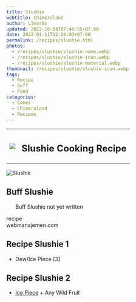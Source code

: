 ```yaml
---
title: Slushie
webtitle: Chimeraland
author: L3n4r0x
updated: 2022-10-06T07:46:55+07:00
date: 2022-01-11T12:56:03+07:00
permalink: /recipes/slushie.html
photos:
  - /recipes/slushie/slushie-name.webp
  - /recipes/slushie/slushie-icon.webp
  - /recipes/slushie/slushie-material.webp
thumbnail: /recipes/slushie/slushie-icon.webp
tags:
  - Recipe
  - Buff
  - Food
categories:
  - Games
  - Chimeraland
  - Recipes
---
```


<section id="bootstrap-wrapper"><link rel="stylesheet" href="https://cdn.statically.io/gh/dimaslanjaka/Web-Manajemen/40ac3225/css/bootstrap-4.5-wrapper.css"/><div class="row mb-2"><div class="col-md-12 mb-2"><table class="table" id="post-info"><tbody><tr><td><img class="d-inline-block me-2" src="/chimeraland/recipes/slushie/slushie-icon.webp" width="auto" height="auto"/></td><td><h1 class="fs-5">Slushie Cooking Recipe</h1></td></tr></tbody></table></div></div><div class="card mb-2"><div class="row g-0"><div class="col-sm-4 position-relative mb-2"><img src="/chimeraland/recipes/slushie/slushie-material.webp" class="card-img fit-cover w-100 h-100" alt="Slushie" data-fancybox="true"/></div><div class="col-sm-8 mb-2"><div class="card-body"><h2 class="card-title fs-5">Buff Slushie</h2><div class="card-text"><ul>Buff Slushie not yet written</ul></div><span class="badge rounded-pill bg-dark">recipe</span></div><div class="card-footer text-end text-muted">webmanajemen.com</div></div></div></div><div class="row mb-2"><div class="col-12 col-lg-6 recipe-item mb-2"><div class="card"><div class="card-body"><h2 class="card-title fs-5">Recipe Slushie 1</h2><div class="card-text"><ul><li>Dew/Ice Piece [3]</li></ul></div></div></div></div><div class="col-12 col-lg-6 recipe-item mb-2"><div class="card"><div class="card-body"><h2 class="card-title fs-5">Recipe Slushie 2</h2><div class="card-text"><ul><li><a class="text-decoration-none" href="/chimeraland/materials/ice-piece.html">Ice Piece</a><span> + </span>Any Wild Fruit</li></ul></div></div></div></div></div></section>